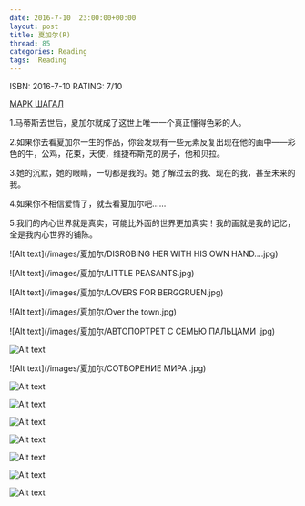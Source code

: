 ```yaml
---
date: 2016-7-10	 23:00:00+00:00
layout: post
title: 夏加尔(R)
thread: 85
categories: Reading
tags:  Reading
---
```


ISBN: 2016-7-10 RATING: 7/10

[МАРК ШАГАЛ](http://classic-online.ru/ru/art/painter/Chagall/1017)

1.马蒂斯去世后，夏加尔就成了这世上唯一一个真正懂得色彩的人。

2.如果你去看夏加尔一生的作品，你会发现有一些元素反复出现在他的画中——彩色的牛，公鸡，花束，天使，维捷布斯克的房子，他和贝拉。

3.她的沉默，她的眼睛，一切都是我的。她了解过去的我、现在的我，甚至未来的我。

4.如果你不相信爱情了，就去看夏加尔吧……

5.我们的内心世界就是真实，可能比外面的世界更加真实！我的画就是我的记忆，全是我内心世界的铺陈。

![Alt text](/images/夏加尔/DISROBING HER WITH HIS OWN HAND....jpg)

![Alt text](/images/夏加尔/LITTLE PEASANTS.jpg)

![Alt text](/images/夏加尔/LOVERS FOR BERGGRUEN.jpg)

![Alt text](/images/夏加尔/Over the town.jpg)

![Alt text](/images/夏加尔/АВТОПОРТРЕТ С СЕМЬЮ ПАЛЬЦАМИ .jpg)

![Alt text](/images/夏加尔/АВТОПОРТРЕТ.jpg)

![Alt text](/images/夏加尔/СОТВОРЕНИЕ МИРА .jpg)

![Alt text](/images/夏加尔/彩绘玻璃.jpg)

![Alt text](/images/夏加尔/我和村庄.jpg)

![Alt text](/images/夏加尔/故乡.jpg)

![Alt text](/images/夏加尔/散步.jpg)

![Alt text](/images/夏加尔/爱人.jpg)

![Alt text](/images/夏加尔/生日.jpg)

![Alt text](/images/夏加尔/色彩.jpg)

